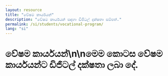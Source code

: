 ```yaml
---
layout: resource
title: "වේෂම කාර්යයන්"
description: "වේෂම කාර්යයන් සඳහා ඩිජිටල් දක්ෂතා සම්පත්."
permalink: /si/students/vocational-program/
lang: "si"
---
```


# වේෂම කාර්යයන්\n\nමෙම කොටස වේෂම කාර්යයන්ට ඩිජිටල් දක්ෂතා ලබා දේ.
